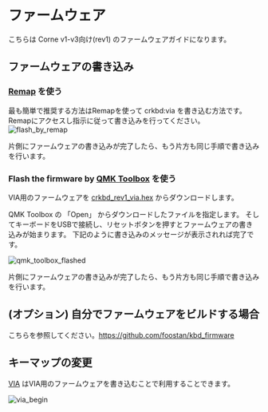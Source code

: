# ファームウェア
こちらは Corne v1-v3向け(rev1) のファームウェアガイドになります。

## ファームウェアの書き込み

### [Remap](https://remap-keys.app/catalog/EfziB9K7ZcxLnIHXl5AQ/firmware) を使う
最も簡単で推奨する方法はRemapを使って crkbd:via を書き込む方法です。
Remapにアクセスし指示に従って書き込みを行ってください。
![flash_by_remap](https://github.com/foostan/kbd_firmware/assets/736191/78b74abe-9853-4a5f-9577-421d39a4a380)

片側にファームウェアの書き込みが完了したら、もう片方も同じ手順で書き込みを行います。

### Flash the firmware by [QMK Toolbox](https://github.com/qmk/qmk_toolbox) を使う

VIA用のファームウェアを [crkbd_rev1_via.hex](https://github.com/foostan/kbd_firmware/blob/main/keyboards/crkbd/qmk/qmk_firmware/.build/crkbd_rev1_via.hex) からダウンロードします。

QMK Toolbox の 「Open」 からダウンロードしたファイルを指定します。
そしてキーボードをUSBで接続し、リセットボタンを押すとファームウェアの書き込みが始まります。
下記のように書き込みのメッセージが表示されれば完了です。

![qmk_toolbox_flashed](https://github.com/foostan/crkbd/assets/736191/1a3fdd38-adcd-4c45-82f3-0daf4ef96f4f)

片側にファームウェアの書き込みが完了したら、もう片方も同じ手順で書き込みを行います。

## (オプション) 自分でファームウェアをビルドする場合
こちらを参照してください。https://github.com/foostan/kbd_firmware

## キーマップの変更

[VIA](https://usevia.app/) はVIA用のファームウェアを書き込むことで利用することできます。

![via_begin](https://github.com/foostan/crkbd/assets/736191/ffffab0f-ee66-462b-8266-90214c3551ac)
